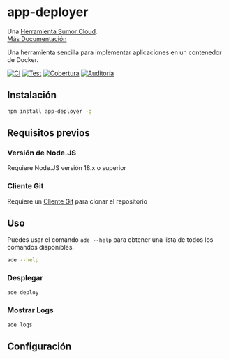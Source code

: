 # app-deployer

Una [Herramienta Sumor Cloud](https://sumor.cloud).  
[Más Documentación](https://sumor.cloud/app-deployer)

Una herramienta sencilla para implementar aplicaciones en un contenedor de Docker.

[![CI](https://github.com/sumor-cloud/app-deployer/actions/workflows/ci.yml/badge.svg)](https://github.com/sumor-cloud/app-deployer/actions/workflows/ci.yml)
[![Test](https://github.com/sumor-cloud/app-deployer/actions/workflows/ut.yml/badge.svg)](https://github.com/sumor-cloud/app-deployer/actions/workflows/ut.yml)
[![Cobertura](https://github.com/sumor-cloud/app-deployer/actions/workflows/coverage.yml/badge.svg)](https://github.com/sumor-cloud/app-deployer/actions/workflows/coverage.yml)
[![Auditoría](https://github.com/sumor-cloud/app-deployer/actions/workflows/audit.yml/badge.svg)](https://github.com/sumor-cloud/app-deployer/actions/workflows/audit.yml)

## Instalación

```bash
npm install app-deployer -g
```

## Requisitos previos

### Versión de Node.JS

Requiere Node.JS versión 18.x o superior

### Cliente Git

Requiere un [Cliente Git](https://git-scm.com/) para clonar el repositorio

## Uso

Puedes usar el comando `ade --help` para obtener una lista de todos los comandos disponibles.

```bash
ade --help
```

### Desplegar

```bash
ade deploy
```

### Mostrar Logs

```bash
ade logs
```

## Configuración
